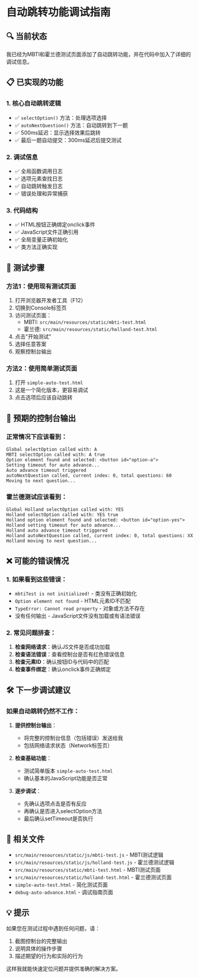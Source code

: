 # 自动跳转功能调试指南

## 🔍 当前状态

我已经为MBTI和霍兰德测试页面添加了自动跳转功能，并在代码中加入了详细的调试信息。

## 📋 已实现的功能

### 1. 核心自动跳转逻辑
- ✅ `selectOption()` 方法：处理选项选择
- ✅ `autoNextQuestion()` 方法：自动跳转到下一题
- ✅ 500ms延迟：显示选择效果后跳转
- ✅ 最后一题自动提交：300ms延迟后提交测试

### 2. 调试信息
- ✅ 全局函数调用日志
- ✅ 选项元素查找日志
- ✅ 自动跳转触发日志
- ✅ 错误处理和异常捕获

### 3. 代码结构
- ✅ HTML按钮正确绑定onclick事件
- ✅ JavaScript文件正确引用
- ✅ 全局变量正确初始化
- ✅ 类方法正确实现

## 🧪 测试步骤

### 方法1：使用现有测试页面
1. 打开浏览器开发者工具（F12）
2. 切换到Console标签页
3. 访问测试页面：
   - MBTI: `src/main/resources/static/mbti-test.html`
   - 霍兰德: `src/main/resources/static/holland-test.html`
4. 点击"开始测试"
5. 选择任意答案
6. 观察控制台输出

### 方法2：使用简单测试页面
1. 打开 `simple-auto-test.html`
2. 这是一个简化版本，更容易调试
3. 点击选项后应该自动跳转

## 🔧 预期的控制台输出

### 正常情况下应该看到：
```
Global selectOption called with: A
MBTI selectOption called with: A true
Option element found and selected: <button id="option-a">
Setting timeout for auto advance...
Auto advance timeout triggered
autoNextQuestion called, current index: 0, total questions: 60
Moving to next question...
```

### 霍兰德测试应该看到：
```
Global Holland selectOption called with: YES
Holland selectOption called with: YES true
Holland option element found and selected: <button id="option-yes">
Holland setting timeout for auto advance...
Holland auto advance timeout triggered
Holland autoNextQuestion called, current index: 0, total questions: XX
Holland moving to next question...
```

## ❌ 可能的错误情况

### 1. 如果看到这些错误：
- `mbtiTest is not initialized!` - 类没有正确初始化
- `Option element not found` - HTML元素ID不匹配
- `TypeError: Cannot read property` - 对象或方法不存在
- 没有任何输出 - JavaScript文件没有加载或有语法错误

### 2. 常见问题排查：
1. **检查网络请求**：确认JS文件是否成功加载
2. **检查语法错误**：查看控制台是否有红色错误信息
3. **检查元素ID**：确认按钮ID与代码中的匹配
4. **检查事件绑定**：确认onclick事件正确绑定

## 🛠️ 下一步调试建议

### 如果自动跳转仍然不工作：

1. **提供控制台输出**：
   - 将完整的控制台信息（包括错误）发送给我
   - 包括网络请求状态（Network标签页）

2. **检查基础功能**：
   - 测试简单版本 `simple-auto-test.html`
   - 确认基本的JavaScript功能是否正常

3. **逐步调试**：
   - 先确认选项点击是否有反应
   - 再确认是否进入selectOption方法
   - 最后确认setTimeout是否执行

## 📁 相关文件

- `src/main/resources/static/js/mbti-test.js` - MBTI测试逻辑
- `src/main/resources/static/js/holland-test.js` - 霍兰德测试逻辑
- `src/main/resources/static/mbti-test.html` - MBTI测试页面
- `src/main/resources/static/holland-test.html` - 霍兰德测试页面
- `simple-auto-test.html` - 简化测试页面
- `debug-auto-advance.html` - 调试指南页面

## 💡 提示

如果您在测试过程中遇到任何问题，请：
1. 截图控制台的完整输出
2. 说明具体的操作步骤
3. 描述期望的行为和实际的行为

这样我就能快速定位问题并提供准确的解决方案。
